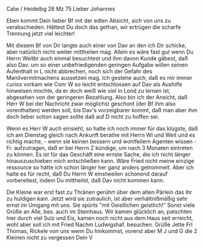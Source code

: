  Calw / Heidelbg 26 Mz 75
Lieber Johannes

Eben kommt Dein lieber Bf mit der edlen Absicht, sich von uns zu verabschieden. Hättest Du doch das gethan, wir ertrügen die scharfe Trennung jetzt viel leichter!

Mit diesem Bf von Dir langte auch einer von Dav an den ich Dir schicke, aber natürlich nicht weiter mittheilen mag. Allein es wäre fast gut wenn Du Herrn Weitbr auch einmal besuchtest und ihm davon Kunde gäbest, daß also Dav. um so einer unbefriedigenden geringen Aufgabe willen seinen Aufenthalt in L nicht abbrechen, noch sich der Gefahr des Manövermitmachens aussetzen mag. Ich gestehe auch, daß es mir immer curios vorkam wie Conr W so leicht entschlossen auf Dav als Aushilfe hinweisen mochte, da er doch weiß wie viel in Lond zu lernen ist, abgesehen von der geringeren Bezahlung. Also bin ich der Ansicht, daß Herr W bei der Nachricht zwar möglichst geschont (der Bf ihm also vorenthalten) werden soll, bis Dav's vorzeigbarer kommt, daß man aber ihm doch lieber schon sagen sollte daß auf D nicht zu hoffen sei.

Wenn es Herr W auch einsieht, so halte ich noch immer für das klügste, daß ich am Dienstag gleich nach Ankunft berathe mit Herrn Wi und Weit und es richtig mache, - wenn sie keinen bessern und wohlfeilern Agenten wissen - Fr. aufzutragen, daß er bei Herrn Z kündige, um nach 3 Monaten eintreten zu können. Es ist für das Geschäft eine ernste Sache, die ich nicht länger hinauszuschieben mich entschließen kann. Wäre Fried nicht meine einzige ressource so hätte ich schon länger her ganz anders getrommelt. Aber ich halte es für recht, daß Du Herrn W einstweilen schonend darauf vorbereitest, indem Du mittheilst, daß Dav nicht kommen kann.

Die Kleine war erst fast zu Thränen gerührt über dem alten Pärlein das ihr zu huldigen kam. Jetzt wird sie zutraulich, ist aber verhältnißmäßig sehr ernst im Umgang mit uns. Sie spürts "mit Geistlichen geistlich!" Sonst viele Grüße an Alle, bes. auch im Steinhaus. Wir kamen glücklich an, patschten hier durch viel Sulz und Eis, kamen noch nicht aus dem Haus seit erreicht, wohl aber soll ich mit Fried Nachm Ludwigshaf. besuchen. Grüße Jette Frl Thomas, Rickele von uns wenn Du hinkommst, vorerst aber M J und G die 2 Kleinen nicht zu vergessen
 Dein V

